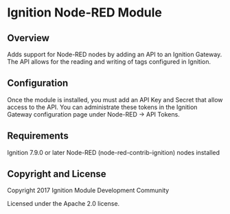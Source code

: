 # Ignition Node-RED Module

## Overview

Adds support for Node-RED nodes by adding an API to an Ignition Gateway. The API allows for the reading and writing of tags configured in Ignition.

## Configuration

Once the module is installed, you must add an API Key and Secret that allow access to the API. You can administrate these tokens in the Ignition Gateway configuration page under Node-RED -> API Tokens.

## Requirements

Ignition 7.9.0 or later
Node-RED (node-red-contrib-ignition) nodes installed

## Copyright and License

Copyright 2017 Ignition Module Development Community

Licensed under the Apache 2.0 license.